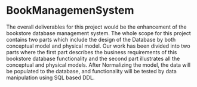 # BookManagemenSystem

The overall deliverables for this project would be the enhancement of the bookstore database management system. The whole scope for this project contains two parts which include the design of the Database by both conceptual model and physical model. Our work has been divided into two parts where the first part describes the business requirements of this bookstore database functionality and the second part illustrates all the conceptual and physical models. After Normalizing the model, the data will be populated to the database, and functionality will be tested by data manipulation using SQL based DDL.
